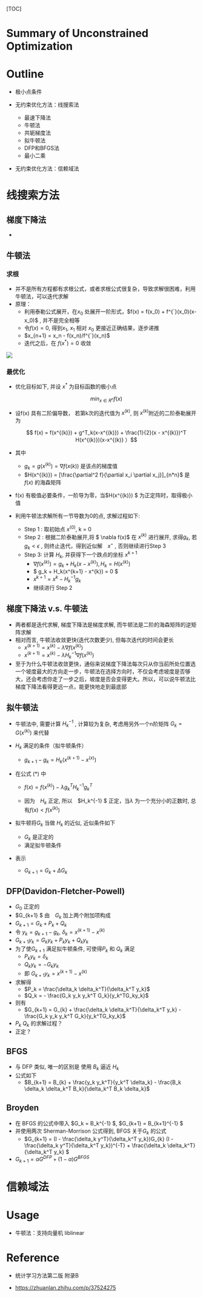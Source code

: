 [TOC]

# Summary of Unconstrained Optimization



# Outline

+ 极小点条件

+ 无约束优化方法：线搜索法
  + 最速下降法
  + 牛顿法
  + 共轭梯度法
  + 拟牛顿法
  + DFP和BFGS法
  + 最小二乘
+ 无约束优化方法：信赖域法



# 线搜索方法

## 梯度下降法

+ 

## 牛顿法

### 求根

+ 并不是所有方程都有求根公式，或者求根公式很复杂，导致求解很困难，利用牛顿法，可以迭代求解
+ 原理：
  + 利用泰勒公式展开，在$x_0$ 处展开一阶形式，$f(x) = f(x_0) + f^{`}(x_0)(x-x_0)$ , 并不是完全相等
  + 令$f(x) = 0$, 得到$x_1$, $x_1$ 相对 $x_0$ 更接近正确结果，逐步递推
  + $x_{n+1} = x_n  - f(x_n)/f^{`}(x_n)$
  + 迭代之后，在 $f(x^*) = 0$ 收敛

![](http://ww4.sinaimg.cn/large/006tNc79ly1g3qlcv7uj6j30es0ck3yp.jpg)

### 最优化

+ 优化目标如下, 并设 $x^*$ 为目标函数的极小点

  $$ min_{x \in R^n}  f(x) $$ 

+ 设f(x) 具有二阶偏导数， 若第k次的迭代值为 $x^{(k)}$, 则 $x^{(k)}$附近的二阶泰勒展开为

  $$ f(x) = f(x^{(k)}) + g^T_k(x-x^{(k)}) + \frac{1}{2}(x - x^{(k)})^T H(x^{(k)})(x-x^{(k)} ）$$

+ 其中

  + $g_k = g(x^{(k)}) = \nabla f(x(k))$ 是该点的梯度值
  + $H(x^{(k)}) = [\frac{\partial^2 f}{\partial x_i \partial x_j}]_{n*n}$  是 $f(x)$ 的海森矩阵 

+ f(x) 有极值必要条件，一阶导为零，当$H(x^{(k)}) $ 为正定阵时，取得极小值

+ 利用牛顿法求解所有一节导数为0的点,   求解过程如下:

	+ Step 1 : 取初始点 $x^{(0)}$,  k = 0
	+ Step 2 : 根据二阶泰勒展开,将 $ \nabla f(x)$ 在 $x^{(k)}$ 进行展开, 求得$g_k$,  若$g_k < \epsilon$ , 则终止迭代，得到近似解　$x^\star$ , 否则继续进行Step 3
	+ Step 3:  计算 $H_k$,  并获得下一个跌点的坐标 $x^{k+1}$
		+  $\nabla f(x^{(k)}) = g_k + H_k(x - x^{(k)}) ,  H_k = H(x^{(k)})$
		+ $ g_k + H_k(x^{k+1} - x^{k}) = 0 $
		+ $x^{k+1}  = x^k - H_k^{-1} g_k$
		+ 继续进行 Step 2



## 梯度下降法 v.s. 牛顿法

+ 两者都是迭代求解, 梯度下降法是梯度求解,  而牛顿法是二阶的海森矩阵的逆矩阵求解
+ 相对而言, 牛顿法收敛更快(迭代次数更少), 但每次迭代的时间会更长
	+ $x^{( k+1 )} = x^{(k)} - \lambda \nabla f(x^{(k)})$
	+ $x^{(k+1)} = x^{(k)} - \lambda  H_k^{-1}\nabla f(x^{(k)})$
+ 至于为什么牛顿法收敛更快，通俗来说梯度下降法每次只从你当前所处位置选一个坡度最大的方向走一步，牛顿法在选择方向时，不仅会考虑坡度是否够大，还会考虑你走了一步之后，坡度是否会变得更大。所以，可以说牛顿法比梯度下降法看得更远一点，能更快地走到最底部



## 拟牛顿法

+ 牛顿法中, 需要计算 $H^{-1}_k$ , 计算较为复杂, 考虑用另外一个n阶矩阵 $G_k = G(x^{(k)})$ 来代替

+ $H_k$ 满足的条件（拟牛顿条件）

	+ $g_{k+1} - g_k = H_k(x^{(k+1)} - x^{(x) })$

+ 在公式 (*) 中

	+ $f(x) = f(x^{(k)}) - \lambda g_k^T H_k^{-1} g_k^T$

	+ 因为　$H_k$ 正定, 所以　$H_k^{-1} $ 正定，当$\lambda$ 为一个充分小的正数时, 总有$f(x) < f(x^{(k)})$

+ 拟牛顿将$G_k$ 当做 $H_k$ 的近似,  近似条件如下

	+ $G_k$ 是正定的
	+ 满足拟牛顿条件

+ 表示 

	+ $G_{k+1} = G_{k} + \Delta G_k$

## DFP(Davidon-Fletcher-Powell)

+  $G_0$ 正定的
+  $G_{k+1} $ 由　$G_k$ 加上两个附加项构成
+ $G_{k+1} = G_{k} + P_k + Q_k$
+ 令 $y_k = g_{k+1} - g_{k}$,   $\delta_k = x^{(k+1)} - x^{(k)}$
+ $G_{k+1}y_k　= G_{k}  y_k+ P_k y_k + Q_k y_k$
+ 为了使$G_{k+1}$ 满足拟牛顿条件, 可使得$P_k$ 和 $Q_k$ 满足
	+ $P_k y_k = \delta_k$ 
	+ $Q_k y_k = -G_k y_k$
	+ 即  $G_{k+1}y_k =  x^{(k+1)} - x^{(k)}$
+ 求解得
	+ $P_k = \frac{\delta_k \delta_k^T}{\delta_k^T y_k}$
	+ $Q_k = - \frac{G_k y_k y_k^T G_k}{y_k^TG_ky_k}$
+ 则有
	+ $G_{k+1} = G_{k} + \frac{\delta_k \delta_k^T}{\delta_k^T y_k}   - \frac{G_k y_k y_k^T G_k}{y_k^TG_ky_k}$
+  $P_k$ $Q_k$ 的求解过程？
+  正定？

## BFGS

+ 与 DFP 类似, 唯一的区别是 使用 $B_k$ 逼近 $H_k$
+ 公式如下
	+ $B_{k+1} = B_{k} + \frac{y_k y_k^T}{y_k^T \delta_k}   - \frac{B_k \delta_k \delta_k^T B_k}{\delta_k^T B_k \delta_k}$



## Broyden

+ 在 BFGS 的公式中带入 $G_k = B_k^{-1} $, $G_{k+1} = B_{k+1}^{-1} $
+ 并使用两次 Sherman-Morrison 公式得到, BFGS 关于$G_k$ 的公式
	+ $G_{k+1} = (I - \frac{\delta_k y^T}{\delta_k^T y_k})G_{k} (I - \frac{\delta_k y^T}{\delta_k^T y_k})^{-T} + \frac{\delta_k \delta_k^T}{\delta_k^T y_k} $
+ $G_{k+1} = \alpha G^{DFP} + (1-\alpha) G^{BFGS}$





# 信赖域法



# Usage

+ 牛顿法：支持向量机 liblinear

# Reference

+ 统计学习方法第二版 附录B

+ https://zhuanlan.zhihu.com/p/37524275
